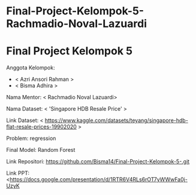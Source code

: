 # Final-Project-Kelompok-5-Rachmadio-Noval-Lazuardi
# Final Project Kelompok 5
Anggota Kelompok:
- < Azri Ansori Rahman >  
- < Bisma Adhira > 

Nama Mentor: < Rachmadio Noval Lazuardi>  

Nama Dataset: < 'Singapore HDB Resale Price' >  

Link Dataset: < https://www.kaggle.com/datasets/teyang/singapore-hdb-flat-resale-prices-19902020 >  

Problem: regression   

Final Model: Random Forest  

Link Repositori: <https://github.com/Bisma14/Final-Project-Kelompok-5-.git>  

Link PPT: <https://docs.google.com/presentation/d/1RTR6V4RLs6rOT7yWWwFa0j-UzyK
